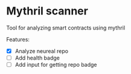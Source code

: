 # Mythril scanner

Tool for analyzing smart contracts using mythril

Features:

- [x] Analyze neureal repo
- [ ] Add health badge
- [ ] Add input for getting repo badge
